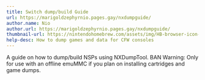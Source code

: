 ```yaml
---
title: Switch dump/build Guide
url: https://marigoldzephyrnio.pages.gay/nxdumpguide/
author.name: Nio
author.url: https://marigoldzephyrnio.pages.gay/nxdumpguide/
thumbnail-url: https://nintendohomebrew.com/assets/img/HB-browser-icon-full-REMASTERED.png
help-desc: How to dump games and data for CFW consoles
---
```


A guide on how to dump/build NSPs using NXDumpTool.
BAN Warning: Only for use with an offline emuMMC if you plan on installing cartridges and game dumps.
